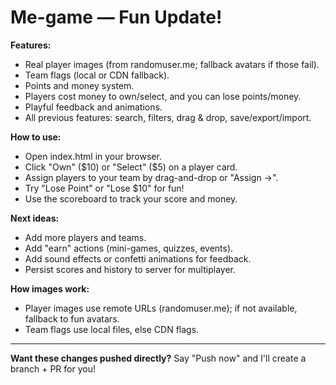 # Me-game — Fun Update!

**Features:**
- Real player images (from randomuser.me; fallback avatars if those fail).
- Team flags (local or CDN fallback).
- Points and money system.
- Players cost money to own/select, and you can lose points/money.
- Playful feedback and animations.
- All previous features: search, filters, drag & drop, save/export/import.

**How to use:**
- Open index.html in your browser.
- Click "Own" ($10) or "Select" ($5) on a player card.
- Assign players to your team by drag-and-drop or "Assign →".
- Try "Lose Point" or "Lose $10" for fun!
- Use the scoreboard to track your score and money.

**Next ideas:**
- Add more players and teams.
- Add "earn" actions (mini-games, quizzes, events).
- Add sound effects or confetti animations for feedback.
- Persist scores and history to server for multiplayer.

**How images work:**
- Player images use remote URLs (randomuser.me); if not available, fallback to fun avatars.
- Team flags use local files, else CDN flags.

---

**Want these changes pushed directly?**
Say "Push now" and I'll create a branch + PR for you!
